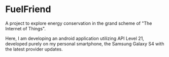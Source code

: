 # FuelFriend
A project to explore energy conservation in the grand scheme of "The Internet of Things".

Here, I am developing an android application utilizing API Level 21, developed purely on my personal smartphone, the Samsung Galaxy S4 with the latest provider updates.


